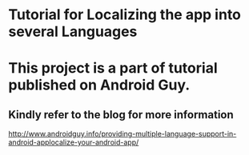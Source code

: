 # Tutorial for Localizing the app into several Languages
# This project is a part of tutorial published on Android Guy. 
## Kindly refer to the blog for more information
http://www.androidguy.info/providing-multiple-language-support-in-android-applocalize-your-android-app/
